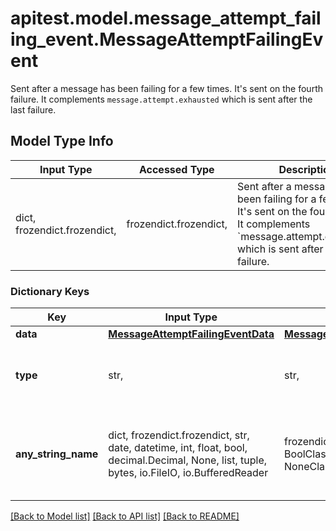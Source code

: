 # apitest.model.message_attempt_failing_event.MessageAttemptFailingEvent

Sent after a message has been failing for a few times. It's sent on the fourth failure. It complements `message.attempt.exhausted` which is sent after the last failure.

## Model Type Info
Input Type | Accessed Type | Description | Notes
------------ | ------------- | ------------- | -------------
dict, frozendict.frozendict,  | frozendict.frozendict,  | Sent after a message has been failing for a few times. It&#x27;s sent on the fourth failure. It complements &#x60;message.attempt.exhausted&#x60; which is sent after the last failure. | 

### Dictionary Keys
Key | Input Type | Accessed Type | Description | Notes
------------ | ------------- | ------------- | ------------- | -------------
**data** | [**MessageAttemptFailingEventData**](MessageAttemptFailingEventData.md) | [**MessageAttemptFailingEventData**](MessageAttemptFailingEventData.md) |  | 
**type** | str,  | str,  |  | [optional] must be one of ["message.attempt.failing", ] if omitted the server will use the default value of "message.attempt.failing"
**any_string_name** | dict, frozendict.frozendict, str, date, datetime, int, float, bool, decimal.Decimal, None, list, tuple, bytes, io.FileIO, io.BufferedReader | frozendict.frozendict, str, BoolClass, decimal.Decimal, NoneClass, tuple, bytes, FileIO | any string name can be used but the value must be the correct type | [optional]

[[Back to Model list]](../../README.md#documentation-for-models) [[Back to API list]](../../README.md#documentation-for-api-endpoints) [[Back to README]](../../README.md)

